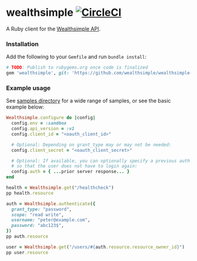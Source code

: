 # wealthsimple [![CircleCI](https://circleci.com/gh/wealthsimple/wealthsimple-ruby.svg?style=svg&circle-token=b94b7527d2ba8159eac856f679d7b7bf2fbea7be)](https://circleci.com/gh/wealthsimple/wealthsimple-ruby)

A Ruby client for the [Wealthsimple API](https://developers.wealthsimple.com/).

### Installation

Add the following to your `Gemfile` and run `bundle install`:

```ruby
# TODO: Publish to rubygems.org once code is finalized
gem 'wealthsimple', git: 'https://github.com/wealthsimple/wealthsimple-ruby.git'
```

### Example usage

See [samples directory](./samples) for a wide range of samples, or see the basic example below:

```ruby
Wealthsimple.configure do |config|
  config.env = :sandbox
  config.api_version = :v1
  config.client_id = "<oauth_client_id>"

  # Optional: Depending on grant_type may or may not be needed:
  config.client_secret = "<oauth_client_secret>"

  # Optional: If available, you can optionally specify a previous auth response
  # so that the user does not have to login again:
  config.auth = { ...prior server response... }
end

health = Wealthsimple.get("/healthcheck")
pp health.resource

auth = Wealthsimple.authenticate({
  grant_type: "password",
  scope: "read write",
  username: "peter@example.com",
  password: "abc123$",
})
pp auth.resource

user = Wealthsimple.get("/users/#{auth.resource.resource_owner_id}")
pp user.resource
```
